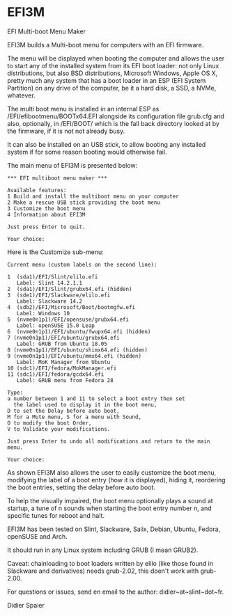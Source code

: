 # EFI3M
EFI Multi-boot Menu Maker 

EFI3M builds a Multi-boot menu for computers with an EFI firmware.

The menu will be displayed when booting the computer and allows the user to start any of the installed system from its EFI boot loader: not only Linux distributions, but also BSD distributions, Microsoft Windows, Apple OS X, pretty much any system that has a boot loader in an ESP (EFI System Partition) on any drive of the computer, be it a hard disk, a SSD, a NVMe, whatever.

The multi boot menu is installed in an internal ESP as /EFI/efibootmenu/BOOTx64.EFI alongside its configuration file grub.cfg and also, optionally, in /EFI/BOOT/ which is the fall back directory looked at by the firmware, if it is not not already busy.

It can also be installed on an USB stick, to allow booting any installed system if for some reason booting would otherwise fail.

The main menu of EFI3M is presented below:

```
*** EFI multiboot menu maker ***
	
Available features:
1 Build and install the multiboot menu on your computer
2 Make a rescue USB stick providing the boot menu
3 Customize the boot menu
4 Information about EFI3M

Just press Enter to quit.

Your choice: 
```
Here is the Customize sub-menu:

```
Current menu (custom labels on the second line):

1  (sda1)/EFI/Slint/elilo.efi
   Label: Slint 14.2.1.1
2  (sda1)/EFI/Slint/grubx64.efi (hidden)
3  (sde1)/EFI/Slackware/elilo.efi
   Label: Slackware 14.2
4  (sdb2)/EFI/Microsoft/Boot/bootmgfw.efi
   Label: Windows 10
5  (nvme0n1p1)/EFI/opensuse/grubx64.efi
   Label: openSUSE 15.0 Leap
6  (nvme0n1p1)/EFI/ubuntu/fwupx64.efi (hidden)
7 (nvme0n1p1)/EFI/ubuntu/grubx64.efi
   Label: GRUB from Ubuntu 18.05
8 (nvme0n1p1)/EFI/ubuntu/shimx64.efi (hidden)
9 (nvme0n1p1)/EFI/ubuntu/mmx64.efi (hidden)
   Label: MoK Manager from Ubuntu
10 (sdc1)/EFI/fedora/MokManager.efi
11 (sdc1)/EFI/fedora/gcdx64.efi
   Label: GRUB menu from Fedora 28

Type:
a number between 1 and 11 to select a boot entry then set
  the label used to display it in the boot menu,
D to set the Delay before auto boot,
M for a Mute menu, S for a menu with Sound,
O to modify the boot Order,
V to Validate your modifications.

Just press Enter to undo all modifications and return to the main menu.

Your choice:
```

As shown EFI3M also allows the user to easily customize the boot menu, modifying the label of a boot entry (how it is displayed), hiding it, reordering the boot entries, setting the delay before auto boot.

To help the visually impaired, the boot menu optionally plays a sound at startup, a tune of n sounds when starting
the boot entry number n, and specific tunes for reboot and halt.

EFI3M has been tested on Slint, Slackware, Salix, Debian, Ubuntu, Fedora, openSUSE and Arch.

It should run in any Linux system including GRUB (I mean GRUB2).

Caveat: chainloading to boot loaders written by elilo (like those found in Slackware and derivatives) needs grub-2.02, this doen't work with grub-2.00.

For questions or issues, send en email to the author:
didier~at~slint~dot~fr.

Didier Spaier
